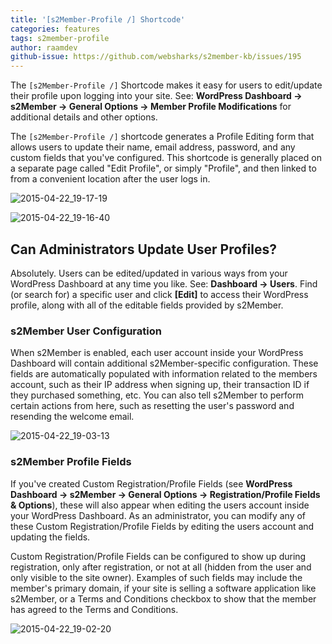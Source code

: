 ```yaml
---
title: '[s2Member-Profile /] Shortcode'
categories: features
tags: s2member-profile
author: raamdev
github-issue: https://github.com/websharks/s2member-kb/issues/195
---
```


The `[s2Member-Profile /]` Shortcode makes it easy for users to edit/update their profile upon logging into your site. See: **WordPress Dashboard → s2Member → General Options → Member Profile Modifications** for additional details and other options. 

The `[s2Member-Profile /]` shortcode generates a Profile Editing form that allows users to update their name, email address, password, and any custom fields that you've configured. This shortcode is generally placed on a separate page called "Edit Profile", or simply "Profile", and then linked to from a convenient location after the user logs in.

![2015-04-22_19-17-19](https://cloud.githubusercontent.com/assets/53005/7287593/4782f11e-e924-11e4-8e79-a1934f57ebab.png)

![2015-04-22_19-16-40](https://cloud.githubusercontent.com/assets/53005/7287582/20eb94fc-e924-11e4-9b36-b693b17a3591.png)


## Can Administrators Update User Profiles?

Absolutely. Users can be edited/updated in various ways from your WordPress Dashboard at any time you like. See: **Dashboard → Users**. Find (or search for) a specific user and click **[Edit]** to access their WordPress profile, along with all of the editable fields provided by s2Member.

### s2Member User Configuration

When s2Member is enabled, each user account inside your WordPress Dashboard will contain additional s2Member-specific configuration. These fields are automatically populated with information related to the members account, such as their IP address when signing up, their transaction ID if they purchased something, etc. You can also tell s2Member to perform certain actions from here, such as resetting the user's password and resending the welcome email.

![2015-04-22_19-03-13](https://cloud.githubusercontent.com/assets/53005/7287419/6279f988-e922-11e4-9398-1addd39cf379.png)

### s2Member Profile Fields

If you've created Custom Registration/Profile Fields (see **WordPress Dashboard → s2Member → General Options → Registration/Profile Fields & Options**), these will also appear when editing the users account inside your WordPress Dashboard. As an administrator, you can modify any of these Custom Registration/Profile Fields by editing the users account and updating the fields. 

Custom Registration/Profile Fields can be configured to show up during registration, only after registration, or not at all (hidden from the user and only visible to the site owner). Examples of such fields may include the member's primary domain, if your site is selling a software application like s2Member, or a Terms and Conditions checkbox to show that the member has agreed to the Terms and Conditions.

![2015-04-22_19-02-20](https://cloud.githubusercontent.com/assets/53005/7287451/ae361294-e922-11e4-8b7b-76e7df8eb5ca.png)